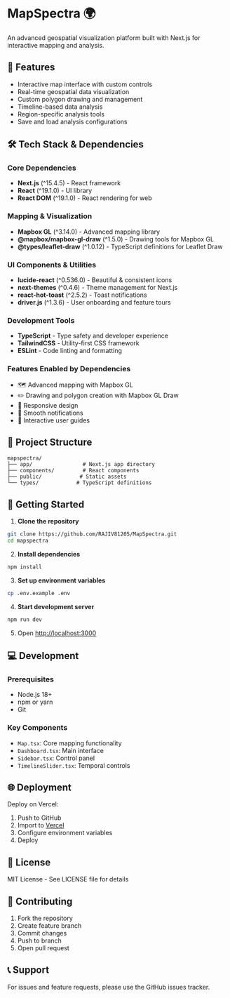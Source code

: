 # MapSpectra 🌍

An advanced geospatial visualization platform built with Next.js for interactive mapping and analysis.

## 🚀 Features

- Interactive map interface with custom controls
- Real-time geospatial data visualization
- Custom polygon drawing and management
- Timeline-based data analysis
- Region-specific analysis tools
- Save and load analysis configurations

## 🛠️ Tech Stack & Dependencies

### Core Dependencies
- **Next.js** (^15.4.5) - React framework
- **React** (^19.1.0) - UI library
- **React DOM** (^19.1.0) - React rendering for web

### Mapping & Visualization
- **Mapbox GL** (^3.14.0) - Advanced mapping library
- **@mapbox/mapbox-gl-draw** (^1.5.0) - Drawing tools for Mapbox GL
- **@types/leaflet-draw** (^1.0.12) - TypeScript definitions for Leaflet Draw

### UI Components & Utilities
- **lucide-react** (^0.536.0) - Beautiful & consistent icons
- **next-themes** (^0.4.6) - Theme management for Next.js
- **react-hot-toast** (^2.5.2) - Toast notifications
- **driver.js** (^1.3.6) - User onboarding and feature tours

### Development Tools
- **TypeScript** - Type safety and developer experience
- **TailwindCSS** - Utility-first CSS framework
- **ESLint** - Code linting and formatting

### Features Enabled by Dependencies
- 🗺️ Advanced mapping with Mapbox GL
- ✏️ Drawing and polygon creation with Mapbox GL Draw
- 📱 Responsive design
- 💫 Smooth notifications
- 🎯 Interactive user guides

## 📁 Project Structure

```
mapspectra/
├── app/                # Next.js app directory
├── components/         # React components
├── public/            # Static assets
└── types/            # TypeScript definitions
```

## 🚦 Getting Started

1. **Clone the repository**
```bash
git clone https://github.com/RAJIV81205/MapSpectra.git
cd mapspectra
```

2. **Install dependencies**
```bash
npm install
```

3. **Set up environment variables**
```bash
cp .env.example .env
```

4. **Start development server**
```bash
npm run dev
```

5. Open [http://localhost:3000](http://localhost:3000)

## 💻 Development

### Prerequisites
- Node.js 18+
- npm or yarn
- Git

### Key Components
- `Map.tsx`: Core mapping functionality
- `Dashboard.tsx`: Main interface
- `Sidebar.tsx`: Control panel
- `TimelineSlider.tsx`: Temporal controls

## 🌐 Deployment

Deploy on Vercel:
1. Push to GitHub
2. Import to [Vercel](https://vercel.com)
3. Configure environment variables
4. Deploy

## 📄 License

MIT License - See LICENSE file for details

## 🤝 Contributing

1. Fork the repository
2. Create feature branch
3. Commit changes
4. Push to branch
5. Open pull request

## 📞 Support

For issues and feature requests, please use the GitHub issues tracker.
